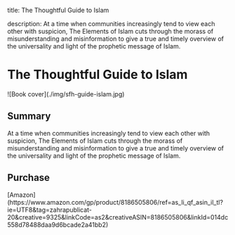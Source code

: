 title: The Thoughtful Guide to Islam

description: At a time when communities increasingly tend to view each other with suspicion, The Elements of Islam cuts through the morass of misunderstanding and misinformation to give a true and timely overview of the universality and light of the prophetic message of Islam.

# The Thoughtful Guide to Islam

<div markdown="1" class="cover-image">
![Book cover](./img/sfh-guide-islam.jpg)
</div>

## Summary

At a time when communities increasingly tend to view each other with suspicion, The Elements of Islam cuts through the morass of misunderstanding and misinformation to give a true and timely overview of the universality and light of the prophetic message of Islam.

## Purchase

<div markdown="3" class="purchase-link">
[Amazon](https://www.amazon.com/gp/product/8186505806/ref=as_li_qf_asin_il_tl?ie=UTF8&tag=zahrapublicat-20&creative=9325&linkCode=as2&creativeASIN=8186505806&linkId=014dc558d78488daa9d6bcade2a41bb2)
</div>